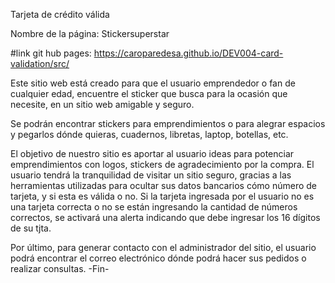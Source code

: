 Tarjeta de crédito válida

Nombre de la página: Stickersuperstar

#link git hub pages: https://caroparedesa.github.io/DEV004-card-validation/src/

Este sitio web está  creado para que el usuario emprendedor o fan de cualquier edad, encuentre el sticker que busca para la ocasión que necesite, en un sitio web amigable y seguro.

Se podrán encontrar stickers para emprendimientos o para alegrar espacios y pegarlos dónde quieras, cuadernos, libretas, laptop, botellas, etc.

El objetivo de nuestro sitio es aportar al usuario ideas para potenciar emprendimientos con logos, stickers de agradecimiento por la compra.
El usuario tendrá la tranquilidad de visitar un sitio seguro, gracias a las herramientas utilizadas para ocultar sus datos bancarios cómo número de tarjeta, y si esta es válida o no.
Si la tarjeta ingresada por el usuario no es una tarjeta correcta o no se están ingresando la cantidad de números correctos, se activará una alerta indicando que debe ingresar los 16 dígitos de su tjta.

Por último, para generar contacto con el administrador del sitio, el usuario  podrá encontrar el correo electrónico dónde podrá hacer sus pedidos o realizar consultas.
-Fin-